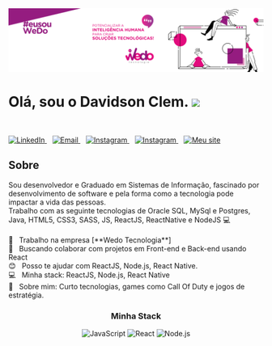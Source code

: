 
<img width="auto" src="https://github.com/davidsonclem/DavidsonClem/blob/master/assets/img/banner2.png">

# Olá, sou o Davidson Clem. <img alt=" " width="48px" src="https://github.com/davidsonclem/DavidsonClem/tree/master/assets/img/Hi.gif" />
<br/>
<p align="left">
  <a href="https://www.linkedin.com/in/davidson-clem/">
    <img alt="LinkedIn" width="22px" src="https://github.com/davidsonclem/DavidsonClem/tree/master/assets/img/052-linkedin.svg" />
  </a>&ensp;
 <a href="mailto:davidson.klain@gmail.com">
    <img alt="Email" width="22px" src="https://github.com/davidsonclem/DavidsonClem/tree/master/assets/img/gmail.svg" />
  </a>&ensp;
  <a href="https://www.instagram.com/davidson.clem/">
    <img alt="Instagram" width="22px" src="https://github.com/davidsonclem/DavidsonClem/tree/master/assets/img//044-instagram.svg" />
  </a>&ensp;
  <a href="https://twitter.com/Davidsonclem">
    <img alt="Instagram" width="22px" src="https://abs.twimg.com/responsive-web/client-web/icon-ios.b1fc7275.png" />
  </a>&ensp;
   <a href="https://app.rocketseat.com.br/me/davidson-clem">
    <img alt="Meu site" width="22px" src="https://rocketseat.com.br/icons/icon-48x48.png" />
  </a>
 </p>
 
 ## Sobre
 
 <p>Sou desenvolvedor e Graduado em Sistemas de Informação, fascinado por desenvolvimento de software e pela forma como a tecnologia pode impactar a vida das pessoas.  <br/> 
  Trabalho  com as seguinte tecnologias de Oracle SQL, MySql e Postgres, Java, HTML5, CSS3, SASS, JS, ReactJS, ReactNative e NodeJS 💻
  <br/> <br/> 
  🏥 &nbsp; Trabalho na empresa [**Wedo Tecnologia**]
  <br/> 💜 &nbsp; Buscando colaborar com projetos em Front-end e Back-end usando React
  <br/> 😊 &nbsp; Posso te ajudar com  ReactJS, Node.js, React Native.
  <br/> 💻 &nbsp; Minha stack: ReactJS, Node.js, React Native
  <br/> 💬 &nbsp; Sobre mim: Curto tecnologias, games como Call Of Duty e jogos de estratégia.
</p> 
  
<h3 align="center" >Minha Stack</h3>
  <p align="center">
    <img alt="JavaScript" width="26px" src="https://github.com/davidsonclem/DavidsonClem/tree/master/assets/img/javascript.svg" />
    <img alt="React" width="26px" src="https://github.com/davidsonclem/DavidsonClem/tree/master/assets/img/reactjs.svg" />
    <img alt="Node.js" width="26px" src="https://github.com/davidsonclem/DavidsonClem/tree/master/assets/img/node.svg" />
  </p>
 
 
